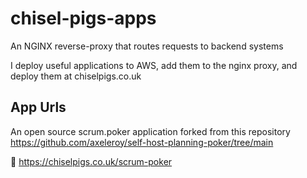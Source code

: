 # chisel-pigs-apps
An NGINX reverse-proxy that routes requests to backend systems

I deploy useful applications to AWS, add them to the nginx proxy, and deploy them at
chiselpigs.co.uk

## App Urls
An open source scrum.poker application forked from this repository https://github.com/axeleroy/self-host-planning-poker/tree/main

🔗 https://chiselpigs.co.uk/scrum-poker


